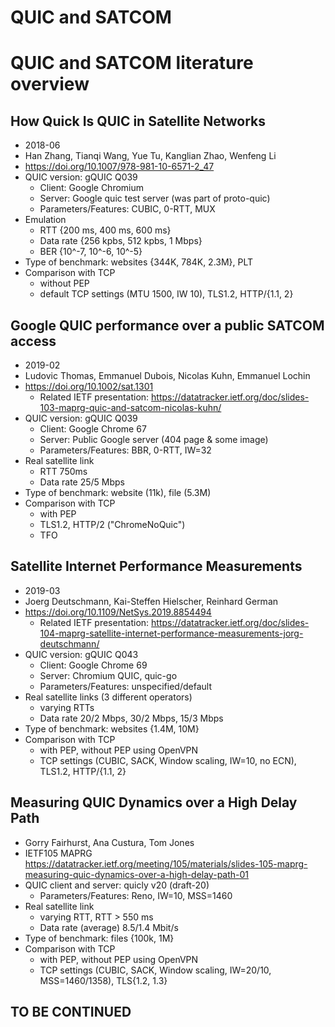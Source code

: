 # QUIC and SATCOM 


# QUIC and SATCOM literature overview

## How Quick Is QUIC in Satellite Networks
- 2018-06
- Han Zhang, Tianqi Wang, Yue Tu, Kanglian Zhao, Wenfeng Li
- https://doi.org/10.1007/978-981-10-6571-2_47
- QUIC version: gQUIC Q039
  - Client: Google Chromium
  - Server: Google quic test server (was part of proto-quic)
  - Parameters/Features: CUBIC, 0-RTT, MUX
- Emulation
  - RTT {200 ms, 400 ms, 600 ms}
  - Data rate {256 kpbs, 512 kpbs, 1 Mbps}
  - BER {10^-7, 10^-6, 10^-5}
- Type of benchmark: websites {344K, 784K, 2.3M}, PLT
- Comparison with TCP
  - without PEP
  - default TCP settings (MTU 1500, IW 10), TLS1.2, HTTP/{1.1, 2}

## Google QUIC performance over a public SATCOM access
- 2019-02
- Ludovic Thomas, Emmanuel Dubois, Nicolas Kuhn, Emmanuel Lochin
- https://doi.org/10.1002/sat.1301
  - Related IETF presentation: https://datatracker.ietf.org/doc/slides-103-maprg-quic-and-satcom-nicolas-kuhn/
- QUIC version: gQUIC Q039
  - Client: Google Chrome 67
  - Server: Public Google server (404 page & some image)
  - Parameters/Features: BBR, 0-RTT, IW=32
- Real satellite link
  - RTT 750ms
  - Data rate 25/5 Mbps
- Type of benchmark: website (11k), file (5.3M)
- Comparison with TCP
  - with PEP
  - TLS1.2, HTTP/2 ("ChromeNoQuic")
  - TFO

## Satellite Internet Performance Measurements
- 2019-03
- Joerg Deutschmann, Kai-Steffen Hielscher, Reinhard German
- https://doi.org/10.1109/NetSys.2019.8854494
  - Related IETF presentation: https://datatracker.ietf.org/doc/slides-104-maprg-satellite-internet-performance-measurements-jorg-deutschmann/
- QUIC version: gQUIC Q043
  - Client: Google Chrome 69
  - Server: Chromium QUIC, quic-go
  - Parameters/Features: unspecified/default
- Real satellite links (3 different operators)
  - varying RTTs
  - Data rate 20/2 Mbps, 30/2 Mbps, 15/3 Mbps
- Type of benchmark: websites {1.4M, 10M}
- Comparison with TCP
  - with PEP, without PEP using OpenVPN
  - TCP settings (CUBIC, SACK, Window scaling, IW=10, no ECN), TLS1.2, HTTP/{1.1, 2}

## Measuring QUIC Dynamics over a High Delay Path
- Gorry Fairhurst, Ana Custura, Tom Jones
- IETF105 MAPRG https://datatracker.ietf.org/meeting/105/materials/slides-105-maprg-measuring-quic-dynamics-over-a-high-delay-path-01
- QUIC client and server: quicly v20 (draft-20)
  - Parameters/Features: Reno, IW=10, MSS=1460
- Real satellite link
  - varying RTT, RTT > 550 ms
  - Data rate (average) 8.5/1.4 Mbit/s
- Type of benchmark: files {100k, 1M}
- Comparison with TCP
  - with PEP, without PEP using OpenVPN
  - TCP settings (CUBIC, SACK, Window scaling, IW=20/10, MSS=1460/1358), TLS{1.2, 1.3}


## TO BE CONTINUED
